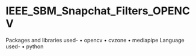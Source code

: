 # IEEE_SBM_Snapchat_Filters_OPENCV
Packages and libraries used-
    • opencv
    • cvzone
    • mediapipe
Language used-
    • python
